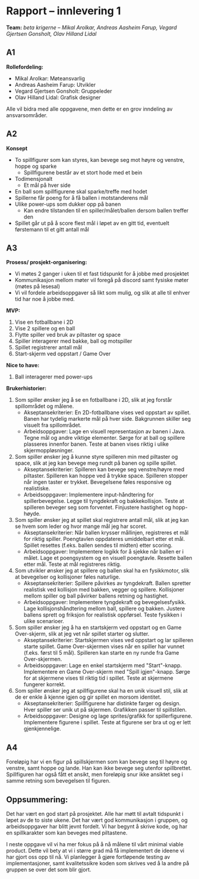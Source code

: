 # Rapport – innlevering 1
**Team:** 
*beta krigerne* – *Mikal Arolkar, Andreas Aasheim Farup, Vegard Gjertsen Gonsholt, Olav Hilland Lidal*

## A1
**Rollefordeling:**
* Mikal Arolkar: Møteansvarlig 
* Andreas Aasheim Farup: Utvikler
* Vegard Gjertsen Gonsholt: Gruppeleder
* Olav Hilland Lidal: Grafisk designer

Alle vil bidra med alle oppgavene, men dette er en grov inndeling av ansvarsområder. 

## A2
**Konsept**
* To spillfigurer som kan styres, kan bevege seg mot høyre og venstre, hoppe og sparke
    * Spillfigurene består av et stort hode med et bein
* Todimensjonalt
    * Et mål på hver side
* En ball som spillfigurene skal sparke/treffe med hodet
* Spillerne får poeng for å få ballen i motstanderens mål
* Ulike power-ups som dukker opp på banen
    * Kan endre tilstanden til en spiller/målet/ballen dersom ballen treffer den
* Spillet går ut på å score flest mål i løpet av en gitt tid, eventuelt førstemann til et gitt antall mål


## A3
**Prosess/ prosjekt-organisering:**
* Vi møtes 2 ganger i uken til et fast tidspunkt for å jobbe med prosjektet
* Kommunikasjon mellom møter vil foregå på discord samt fysiske møter (møtes på lesesal)
* Vi vil fordele arbeidsoppgaver så likt som mulig, og slik at alle til enhver tid har noe å jobbe med. 

**MVP:**
1. Vise en fotballbane i 2D 
2. Vise 2 spillere og en ball
3. Flytte spiller ved bruk av piltaster og space 
4. Spiller interagerer med bakke, ball og motspiller
5. Spillet registrerer antall mål 
6. Start-skjerm ved oppstart / Game Over

**Nice to have:**
1. Ball interagerer med power-ups

**Brukerhistorier:**
1. Som spiller ønsker jeg å se en fotballbane i 2D, slik at jeg forstår spillområdet og målene.
    * Akseptansekriterier:
      En 2D-fotballbane vises ved oppstart av spillet.
      Banen har tydelig markerte mål på hver side.
      Bakgrunnen skiller seg visuelt fra spillområdet.
    * Arbeidsoppgaver:
      Lage en visuell representasjon av banen i Java.
      Tegne mål og andre viktige elementer.
      Sørge for at ball og spillere plasseres innenfor banen.
      Teste at banen vises riktig i ulike skjermoppløsninger.
2. Som spiller ønsker jeg å kunne styre spilleren min med piltaster og space, slik at jeg kan bevege meg rundt på banen og spille spillet.
    * Akseptansekriterier:
      Spilleren kan bevege seg venstre/høyre med piltaster.
      Spilleren kan hoppe ved å trykke space.
      Spilleren stopper når ingen taster er trykket.
      Bevegelsene føles responsive og realistiske.
    * Arbeidsoppgaver:
      Implementere input-håndtering for spillerbevegelse.
      Legge til tyngdekraft og bakkekollisjon.
      Teste at spilleren beveger seg som forventet.
      Finjustere hastighet og hopp-høyde.
3. Som spiller ønsker jeg at spillet skal registrere antall mål, slik at jeg kan se hvem som leder og hvor mange mål jeg har scoret.
    * Akseptansekriterier:
      Når ballen krysser mållinjen, registreres et mål for riktig spiller.
      Poengtavlen oppdateres umiddelbart etter et mål.
      Spillet resettes (f.eks. ballen sendes til midten) etter scoring.
    * Arbeidsoppgaver:
      Implementere logikk for å sjekke når ballen er i målet.
      Lage et poengsystem og en visuell poengtavle.
      Resette ballen etter mål.
      Teste at mål registreres riktig.
4. Som utvikler ønsker jeg at spillere og ballen skal ha en fysikkmotor, slik at bevegelser og kollisjoner føles naturlige.
    * Akseptansekriterier:
      Spillere påvirkes av tyngdekraft.
      Ballen spretter realistisk ved kollisjon med bakken, vegger og spillere.
      Kollisjoner mellom spiller og ball påvirker ballens retning og hastighet.
    * Arbeidsoppgaver:
      Implementere tyngdekraft og bevegelsesfysikk.
      Lage kollisjonshåndtering mellom ball, spillere og bakken.
      Justere ballens sprett og friksjon for realistisk oppførsel.
      Teste fysikken i ulike scenarioer.
5. Som spiller ønsker jeg å ha en startskjerm ved oppstart og en Game Over-skjerm, slik at jeg vet når spillet starter og slutter.
    * Akseptansekriterier:
      Startskjermen vises ved oppstart og lar spilleren starte spillet.
      Game Over-skjermen vises når en spiller har vunnet (f.eks. først til 5 mål).
      Spilleren kan starte en ny runde fra Game Over-skjermen.
    * Arbeidsoppgaver:
      Lage en enkel startskjerm med "Start"-knapp.
      Implementere en Game Over-skjerm med "Spill igjen"-knapp.
      Sørge for at skjermene vises til riktig tid i spillet.
      Teste at skjermene fungerer korrekt.
6. Som spiller ønsker jeg at spillfigurene skal ha en unik visuell stil, slik at de er enkle å kjenne igjen og gir spillet en morsom identitet.
    * Akseptansekriterier:
      Spillfigurene har distinkte farger og design.
      Hver spiller ser unik ut på skjermen.
      Grafikken passer til spillstilen.
    * Arbeidsoppgaver:
      Designe og lage sprites/grafikk for spillerfigurene.
      Implementere figurene i spillet.
      Teste at figurene ser bra ut og er lett gjenkjennelige. 

## A4
Foreløpig har vi en figur på spillskjermen som kan bevege seg til høyre og venstre, samt hoppe og lande. Han kan ikke bevege seg utenfor spillbrettet. Spillfiguren har også fått et ansikt, men foreløpig snur ikke ansiktet seg i samme retning som bevegelsen til figuren. 

## Oppsummering:
Det har vært en god start på prosjektet. Alle har møtt til avtalt tidspunkt i løpet av de to siste ukene. Det har vært god kommunikasjon i gruppen, og arbeidsoppgaver har blitt jevnt fordelt. Vi har begynt å skrive kode, og har en spillkarakter som kan beveges med piltastene. 

I neste oppgave vil vi ha mer fokus på å nå målene til vårt minimal viable product. Dette vil bety at vi i større grad må få implementert de ideene vi har gjort oss opp til nå. 
Vi planlegger å gjøre fortløpende testing av implementasjoner, samt kvalitetssikre koden som skrives ved å la andre på gruppen se over det som blir gjort. 